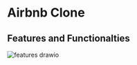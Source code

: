 # Airbnb Clone
## Features and Functionalties

![features drawio](https://github.com/user-attachments/assets/605009d1-99f0-46b6-a29f-0d6e53cf9743)

